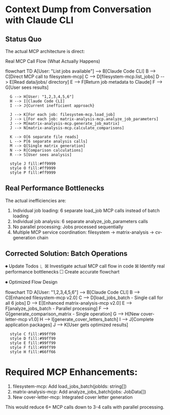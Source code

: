 # Context Dump from Conversation with Claude CLI
  
## Status Quo

  The actual MCP architecture is direct:

  Real MCP Call Flow (What Actually Happens)

  flowchart TD
      A[User: "List jobs available"] --> B[Claude Code CLI]
      B --> C[Direct MCP call to filesystem-mcp]
      C --> D[filesystem-mcp.list_jobs]
      D --> E[Read data/jobs/ directory]
      E --> F[Return job metadata to Claude]
      F --> G[User sees results]

      G --> H[User: "1,2,3,4,5,6"]
      H --> I[Claude Code CLI]
      I --> J{Current inefficient approach}

      J --> K[For each job: filesystem-mcp.load_job]
      J --> L[For each job: matrix-analysis-mcp.analyze_job_parameters]
      J --> M[matrix-analysis-mcp.generate_job_matrix]
      J --> N[matrix-analysis-mcp.calculate_comparisons]

      K --> O[6 separate file reads]
      L --> P[6 separate analysis calls]
      M --> Q[Single matrix generation]
      N --> R[Comparison calculations]
      R --> S[User sees analysis]

      style J fill:#ff9999
      style O fill:#ff9999
      style P fill:#ff9999

## Real Performance Bottlenecks

  The actual inefficiencies are:

  1. Individual job loading: 6 separate load_job MCP calls instead of batch loading
  2. Individual job analysis: 6 separate analyze_job_parameters calls
  3. No parallel processing: Jobs processed sequentially
  4. Multiple MCP service coordination: filesystem → matrix-analysis → cv-generation chain

## Corrected Solution: Batch Operations

⏺ Update Todos
  ⎿  ☒ Investigate actual MCP call flow in code
     ☒ Identify real performance bottlenecks
     ☐ Create accurate flowchart

⏺ Optimized Flow Design

  flowchart TD
      A[User: "1,2,3,4,5,6"] --> B[Claude Code CLI]
      B --> C[Enhanced filesystem-mcp v2.0]
      C --> D[load_jobs_batch - Single call for all 6 jobs]
      D --> E[Enhanced matrix-analysis-mcp v2.0]
      E --> F[analyze_jobs_batch - Parallel processing]
      F --> G[generate_comparison_matrix - Single operation]
      G --> H[New cover-letter-mcp v1.0]
      H --> I[generate_cover_letters_batch]
      I --> J[Complete application packages]
      J --> K[User gets optimized results]

      style C fill:#99ff99
      style D fill:#99ff99
      style E fill:#99ff99
      style F fill:#99ff99
      style H fill:#66ff66

# Required MCP Enhancements:

  1. filesystem-mcp: Add load_jobs_batch(jobIds: string[])
  2. matrix-analysis-mcp: Add analyze_jobs_batch(jobs: JobData[])
  3. New cover-letter-mcp: Integrated cover letter generation

  This would reduce 6+ MCP calls down to 3-4 calls with parallel processing.